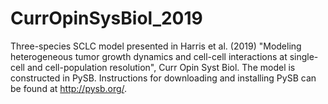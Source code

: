 # CurrOpinSysBiol_2019

Three-species SCLC model presented in Harris et al. (2019) "Modeling heterogeneous tumor growth dynamics and cell-cell interactions at single-cell and cell-population resolution", Curr Opin Syst Biol. The model is constructed in PySB. Instructions for downloading and installing PySB can be found at http://pysb.org/.
